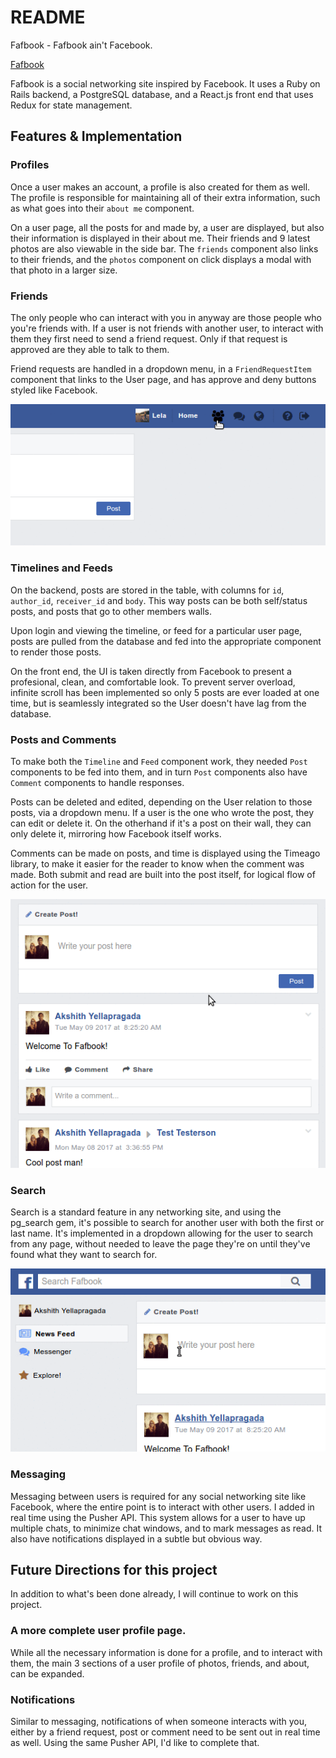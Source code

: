 # README

Fafbook - Fafbook ain't Facebook.

[Fafbook][livesite]

[livesite]: http://www.fafbook.us/#/

Fafbook is a social networking site inspired by Facebook. It uses a Ruby on
Rails backend, a PostgreSQL database, and a React.js front end that uses Redux
for state management.

## Features & Implementation

### Profiles

Once a user makes an account, a profile is also created for them as well. The
profile is responsible for maintaining all of their extra information, such as
what goes into their `about me` component.

On a user page, all the posts for and made by, a user are displayed, but also
their information is displayed in their about me. Their friends and 9 latest
photos are also viewable in the side bar. The `friends` component also links to
their friends, and the `photos` component on click displays a modal with that
photo in a larger size. 

### Friends 

The only people who can interact with you in anyway are those people who you're
friends with. If a user is not friends with another user, to interact with them
they first need to send a friend request. Only if that request is approved are
they able to talk to them.

Friend requests are handled in a dropdown menu, in a `FriendRequestItem`
component that links to the User page, and has approve and deny buttons styled
like Facebook.

![Friend Requests](docs/images/friend_requests.gif)

### Timelines and Feeds

On the backend, posts are stored in the table, with columns for `id`,
`author_id`, `receiver_id` and `body`. This way posts can be both self/status
posts, and posts that go to other members walls. 

Upon login and viewing the timeline, or feed for a particular user page, 
posts are pulled from the database and fed into the appropriate component to 
render those posts. 

On the front end, the UI is taken directly from Facebook to present a
profesional, clean, and comfortable look. To prevent server overload, infinite
scroll has been implemented so only 5 posts are ever loaded at one time, but is
seamlessly integrated so the User doesn't have lag from the database. 

### Posts and Comments 

To make both the `Timeline` and `Feed` component work, they needed `Post`
components to be fed into them, and in turn `Post` components also have
`Comment` components to handle responses. 

Posts can be deleted and edited, depending on the User relation to those posts,
via a dropdown menu. If a user is the one who wrote the post, they can edit or
delete it. On the otherhand if it's a post on their wall, they can only delete
it, mirroring how Facebook itself works.

Comments can be made on posts, and time is displayed using the Timeago library,
to make it easier for the reader to know when the comment was made. Both submit
and read are built into the post itself, for logical flow of action for the
user.

![New Post and Comment](docs/images/new_post.gif)

### Search

Search is a standard feature in any networking site, and using the pg_search
gem, it's possible to search for another user with both the first or last name.
It's implemented in a dropdown allowing for the user to search from any page,
without needed to leave the page they're on until they've found what they want
to search for. 

![Search](docs/images/search.gif)

### Messaging

Messaging between users is required for any social networking site like
Facebook, where the entire point is to interact with other users. I added in
real time using the Pusher API. This system allows for a user to have up
multiple chats, to minimize chat windows, and to mark messages as read.
It also have notifications displayed in a subtle but obvious way. 

## Future Directions for this project

In addition to what's been done already, I will continue to work on this
project.

### A more complete user profile page. 

While all the necessary information is done for a profile, and to interact with
them, the main 3 sections of a user profile of photos, friends, and about, can
be expanded.

### Notifications 

Similar to messaging, notifications of when someone interacts with you, either
by a friend request, post or comment need to be sent out in real time as well.
Using the same Pusher API, I'd like to complete that.

